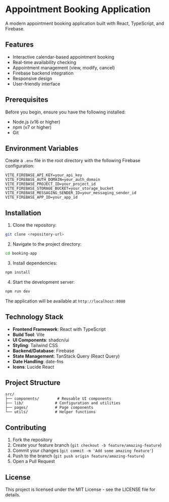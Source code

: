 # Appointment Booking Application

A modern appointment booking application built with React, TypeScript, and Firebase.

## Features

- Interactive calendar-based appointment booking
- Real-time availability checking
- Appointment management (view, modify, cancel)
- Firebase backend integration
- Responsive design
- User-friendly interface

## Prerequisites

Before you begin, ensure you have the following installed:
- Node.js (v16 or higher)
- npm (v7 or higher)
- Git

## Environment Variables

Create a `.env` file in the root directory with the following Firebase configuration:

```env
VITE_FIREBASE_API_KEY=your_api_key
VITE_FIREBASE_AUTH_DOMAIN=your_auth_domain
VITE_FIREBASE_PROJECT_ID=your_project_id
VITE_FIREBASE_STORAGE_BUCKET=your_storage_bucket
VITE_FIREBASE_MESSAGING_SENDER_ID=your_messaging_sender_id
VITE_FIREBASE_APP_ID=your_app_id
```

## Installation

1. Clone the repository:
```bash
git clone <repository-url>
```

2. Navigate to the project directory:
```bash
cd booking-app
```

3. Install dependencies:
```bash
npm install
```

4. Start the development server:
```bash
npm run dev
```

The application will be available at `http://localhost:8080`

## Technology Stack

- **Frontend Framework**: React with TypeScript
- **Build Tool**: Vite
- **UI Components**: shadcn/ui
- **Styling**: Tailwind CSS
- **Backend/Database**: Firebase
- **State Management**: TanStack Query (React Query)
- **Date Handling**: date-fns
- **Icons**: Lucide React

## Project Structure

```
src/
├── components/        # Reusable UI components
├── lib/              # Configuration and utilities
├── pages/            # Page components
└── utils/            # Helper functions
```

## Contributing

1. Fork the repository
2. Create your feature branch (`git checkout -b feature/amazing-feature`)
3. Commit your changes (`git commit -m 'Add some amazing feature'`)
4. Push to the branch (`git push origin feature/amazing-feature`)
5. Open a Pull Request

## License

This project is licensed under the MIT License - see the LICENSE file for details.